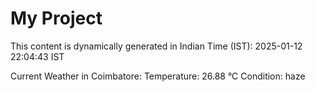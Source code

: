 # My Project

This content is dynamically generated in Indian Time (IST): 2025-01-12 22:04:43 IST


Current Weather in Coimbatore:
Temperature: 26.88 °C
Condition: haze
